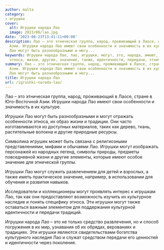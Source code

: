 ```yaml
---
author: malta
category:
- игрушки
cover:
  alt: Игрушки народа Лао
  image: 2023/08/lao.jpg
date: '2023-08-23T13:41:11+00:00'
description: Лао – это этническая группа, народ, проживающий в Лаосе, стране в Юго-Восточной
  Азии. Игрушки народа Лао имеют свои особенности и значимость в их культуре. Игрушки
  Лао могут быть разнообразными и могу...
keywords: Игрушки народа Лао, лао, игрушки, могут, это, народа, имеют, особенности,
  этноса, жизни, другие, значение, также, идентичности, передачи, этническая
summary: Лао – это этническая группа, народ, проживающий в Лаосе, стране в Юго-Восточной
  Азии. Игрушки народа Лао имеют свои особенности и значимость в их культуре. Игрушки
  Лао могут быть разнообразными и могу...
title: Игрушки народа Лао
url: /igrushki-naroda-lao/
---
```


Лао – это этническая группа, народ, проживающий в Лаосе, стране в Юго-Восточной Азии. Игрушки народа Лао имеют свои особенности и значимость в их культуре.

Игрушки Лао могут быть разнообразными и могут отражать особенности этноса, их образ жизни и традиции. Они часто изготавливаются из доступных материалов, таких как дерево, ткань, растительные волокна и другие природные ресурсы.

Символика игрушек может быть связана с религиозными представлениями, мифами и обычаями Лао. Игрушки могут изображать персонажей из народных легенд, символы природы, предметы повседневной жизни и другие элементы, которые имеют особое значение для этнической группы.

Игрушки Лао могут служить развлечением для детей и взрослых, а также иметь практическое значение, например, в использовании для обучения и развития навыков.

Исследователи и коллекционеры могут проявлять интерес к игрушкам Лао, так как они предоставляют возможность изучить их культурное наследие и понять специфику этноса. Эти игрушки могут также оставаться важным элементом для поддержания культурной идентичности и передачи традиций.

Игрушки народа Лао – это не только средство развлечения, но и способ погружения в их мир, узнавания об их обрядах, верованиях и традициях. Эти игрушки являются свидетельствами богатства культурного наследия Лао и служат средством передачи его ценностей и идентичности через поколения.